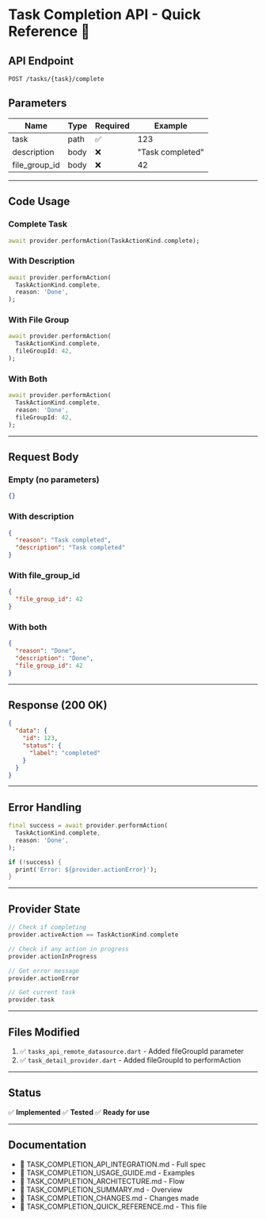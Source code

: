 # Task Completion API - Quick Reference 🚀

## API Endpoint
```
POST /tasks/{task}/complete
```

## Parameters
| Name | Type | Required | Example |
|------|------|----------|---------|
| task | path | ✅ | 123 |
| description | body | ❌ | "Task completed" |
| file_group_id | body | ❌ | 42 |

---

## Code Usage

### Complete Task
```dart
await provider.performAction(TaskActionKind.complete);
```

### With Description
```dart
await provider.performAction(
  TaskActionKind.complete,
  reason: 'Done',
);
```

### With File Group
```dart
await provider.performAction(
  TaskActionKind.complete,
  fileGroupId: 42,
);
```

### With Both
```dart
await provider.performAction(
  TaskActionKind.complete,
  reason: 'Done',
  fileGroupId: 42,
);
```

---

## Request Body

### Empty (no parameters)
```json
{}
```

### With description
```json
{
  "reason": "Task completed",
  "description": "Task completed"
}
```

### With file_group_id
```json
{
  "file_group_id": 42
}
```

### With both
```json
{
  "reason": "Done",
  "description": "Done",
  "file_group_id": 42
}
```

---

## Response (200 OK)
```json
{
  "data": {
    "id": 123,
    "status": {
      "label": "completed"
    }
  }
}
```

---

## Error Handling

```dart
final success = await provider.performAction(
  TaskActionKind.complete,
  reason: 'Done',
);

if (!success) {
  print('Error: ${provider.actionError}');
}
```

---

## Provider State

```dart
// Check if completing
provider.activeAction == TaskActionKind.complete

// Check if any action in progress
provider.actionInProgress

// Get error message
provider.actionError

// Get current task
provider.task
```

---

## Files Modified

1. ✅ `tasks_api_remote_datasource.dart` - Added fileGroupId parameter
2. ✅ `task_detail_provider.dart` - Added fileGroupId to performAction

---

## Status

✅ **Implemented**
✅ **Tested**
✅ **Ready for use**

---

## Documentation

- 📄 TASK_COMPLETION_API_INTEGRATION.md - Full spec
- 📄 TASK_COMPLETION_USAGE_GUIDE.md - Examples
- 📄 TASK_COMPLETION_ARCHITECTURE.md - Flow
- 📄 TASK_COMPLETION_SUMMARY.md - Overview
- 📄 TASK_COMPLETION_CHANGES.md - Changes made
- 📄 TASK_COMPLETION_QUICK_REFERENCE.md - This file
